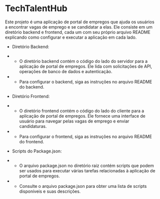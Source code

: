 # TechTalentHub

Este projeto é uma aplicação de portal de empregos que ajuda os usuários a encontrar vagas de emprego e se candidatar a elas. Ele consiste em um diretório backend e frontend, cada um com seu próprio arquivo README explicando como configurar e executar a aplicação em cada lado.

- Diretório Backend:
- - O diretório backend contém o código do lado do servidor para a aplicação de portal de empregos. Ele lida com solicitações de API, operações de banco de dados e autenticação.
- - Para configurar o backend, siga as instruções no arquivo README do backend.

- Diretório Frontend:
- - O diretório frontend contém o código do lado do cliente para a aplicação de portal de empregos. Ele fornece uma interface de usuário para navegar pelas vagas de emprego e enviar candidaturas.
- - Para configurar o frontend, siga as instruções no arquivo README do frontend.

- Scripts do Package.json:
- - O arquivo package.json no diretório raiz contém scripts que podem ser usados para executar várias tarefas relacionadas à aplicação de portal de empregos.
- - Consulte o arquivo package.json para obter uma lista de scripts disponíveis e suas descrições.
